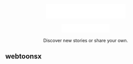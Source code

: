 
<p align="center">
	<a href="https://webtoonsx.com/">
		<picture>
			<source media="(prefers-color-scheme: dark)" srcset="./webtoonsx/static/assets/images/logo/wx-logo-light.png">
			<img src="./webtoonsx/static/assets/images/logo/webtoonsx-logo-light.png" alt="logo" width="" height="">
		</picture>
	</a>
</p>

<p align="center">
    <img src="./webtoonsx/static/assets/images/logo/webtoonsx-logo-light.png" alt="WebtoonsX logo" width="150" height="">
</p>

<p align="center">Discover new stories or share your own.</p>

## webtoonsx


